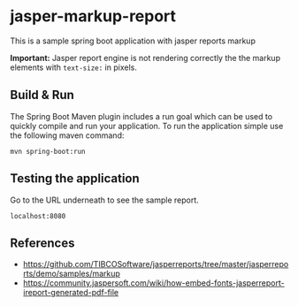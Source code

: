 # jasper-markup-report

This is a sample spring boot application with jasper reports markup

**Important:** Jasper report engine is not rendering correctly the the markup elements with `text-size:` in pixels.   

## Build & Run

The Spring Boot Maven plugin includes a run goal which can be used to quickly compile and run your application. 
To run the application simple use the following maven command:

```shell
mvn spring-boot:run 
```

## Testing the application

Go to the URL underneath to see the sample report.

```shell
localhost:8080
```

## References

* https://github.com/TIBCOSoftware/jasperreports/tree/master/jasperreports/demo/samples/markup
* https://community.jaspersoft.com/wiki/how-embed-fonts-jasperreport-ireport-generated-pdf-file